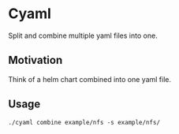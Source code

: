 # Cyaml

Split and combine multiple yaml files into one.

## Motivation

Think of a helm chart combined into one yaml file.

## Usage

```
./cyaml combine example/nfs -s example/nfs/
```

```
```